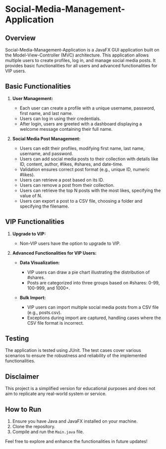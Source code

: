 # Social-Media-Management-Application

## Overview
Social-Media-Management-Application is a JavaFX GUI application built on the Model-View-Controller (MVC) architecture. This application allows multiple users to create profiles, log in, and manage social media posts. It provides basic functionalities for all users and advanced functionalities for VIP users.

## Basic Functionalities
1. **User Management:**
   - Each user can create a profile with a unique username, password, first name, and last name.
   - Users can log in using their credentials.
   - After login, users are greeted with a dashboard displaying a welcome message containing their full name.

2. **Social Media Post Management:**
   - Users can edit their profiles, modifying first name, last name, username, and password.
   - Users can add social media posts to their collection with details like ID, content, author, #likes, #shares, and date-time.
   - Validation ensures correct post format (e.g., unique ID, numeric #likes).
   - Users can retrieve a post based on its ID.
   - Users can remove a post from their collection.
   - Users can retrieve the top N posts with the most likes, specifying the value of N.
   - Users can export a post to a CSV file, choosing a folder and specifying the filename.

## VIP Functionalities
1. **Upgrade to VIP:**
   - Non-VIP users have the option to upgrade to VIP.

2. **Advanced Functionalities for VIP Users:**
   - **Data Visualization:**
      - VIP users can draw a pie chart illustrating the distribution of #shares.
      - Posts are categorized into three groups based on #shares: 0-99, 100-999, and 1000+.

   - **Bulk Import:**
      - VIP users can import multiple social media posts from a CSV file (e.g., posts.csv).
      - Exceptions during import are captured, handling cases where the CSV file format is incorrect.

## Testing
The application is tested using JUnit. The test cases cover various scenarios to ensure the robustness and reliability of the implemented functionalities.

## Disclaimer
This project is a simplified version for educational purposes and does not aim to replicate any real-world system or service.

## How to Run
1. Ensure you have Java and JavaFX installed on your machine.
2. Clone the repository.
3. Compile and run the `Main.java` file.

Feel free to explore and enhance the functionalities in future updates!

